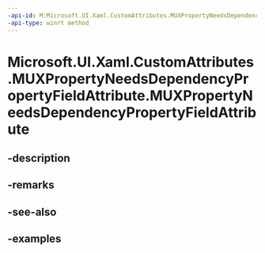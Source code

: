 ```yaml
---
-api-id: M:Microsoft.UI.Xaml.CustomAttributes.MUXPropertyNeedsDependencyPropertyFieldAttribute.#ctor
-api-type: winrt method
---
```


<!-- Method syntax.
public MUXPropertyNeedsDependencyPropertyFieldAttribute.MUXPropertyNeedsDependencyPropertyFieldAttribute()
-->

# Microsoft.UI.Xaml.CustomAttributes.MUXPropertyNeedsDependencyPropertyFieldAttribute.MUXPropertyNeedsDependencyPropertyFieldAttribute

## -description

## -remarks

## -see-also

## -examples

